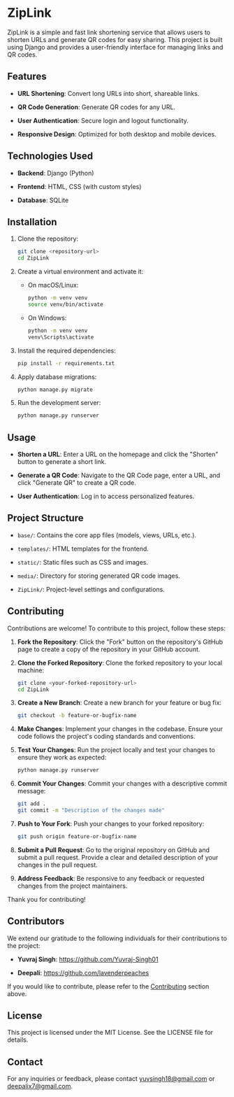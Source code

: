 # ZipLink

ZipLink is a simple and fast link shortening service that allows users to shorten URLs and generate QR codes for easy sharing. This project is built using Django and provides a user-friendly interface for managing links and QR codes.

## Features

-   **URL Shortening**: Convert long URLs into short, shareable links.

-   **QR Code Generation**: Generate QR codes for any URL.

-   **User Authentication**: Secure login and logout functionality.

-   **Responsive Design**: Optimized for both desktop and mobile devices.

## Technologies Used

-   **Backend**: Django (Python)

-   **Frontend**: HTML, CSS (with custom styles)

-   **Database**: SQLite

## Installation

1. Clone the repository:

    ```bash
    git clone <repository-url>
    cd ZipLink
    ```

2. Create a virtual environment and activate it:

    - On macOS/Linux:
        ```bash
        python -m venv venv
        source venv/bin/activate
        ```
    - On Windows:
        ```cmd
        python -m venv venv
        venv\Scripts\activate
        ```

3. Install the required dependencies:

    ```bash
    pip install -r requirements.txt
    ```

4. Apply database migrations:

    ```bash
    python manage.py migrate
    ```

5. Run the development server:

    ```bash
    python manage.py runserver
    ```

## Usage

-   **Shorten a URL**: Enter a URL on the homepage and click the "Shorten" button to generate a short link.

-   **Generate a QR Code**: Navigate to the QR Code page, enter a URL, and click "Generate QR" to create a QR code.

-   **User Authentication**: Log in to access personalized features.

## Project Structure

-   `base/`: Contains the core app files (models, views, URLs, etc.).

-   `templates/`: HTML templates for the frontend.

-   `static/`: Static files such as CSS and images.

-   `media/`: Directory for storing generated QR code images.

-   `ZipLink/`: Project-level settings and configurations.

## Contributing

Contributions are welcome! To contribute to this project, follow these steps:

1. **Fork the Repository**: Click the "Fork" button on the repository's GitHub page to create a copy of the repository in your GitHub account.

2. **Clone the Forked Repository**: Clone the forked repository to your local machine:

    ```bash
    git clone <your-forked-repository-url>
    cd ZipLink
    ```

3. **Create a New Branch**: Create a new branch for your feature or bug fix:

    ```bash
    git checkout -b feature-or-bugfix-name
    ```

4. **Make Changes**: Implement your changes in the codebase. Ensure your code follows the project's coding standards and conventions.

5. **Test Your Changes**: Run the project locally and test your changes to ensure they work as expected:

    ```bash
    python manage.py runserver
    ```

6. **Commit Your Changes**: Commit your changes with a descriptive commit message:

    ```bash
    git add .
    git commit -m "Description of the changes made"
    ```

7. **Push to Your Fork**: Push your changes to your forked repository:

    ```bash
    git push origin feature-or-bugfix-name
    ```

8. **Submit a Pull Request**: Go to the original repository on GitHub and submit a pull request. Provide a clear and detailed description of your changes in the pull request.

9. **Address Feedback**: Be responsive to any feedback or requested changes from the project maintainers.

Thank you for contributing!

## Contributors

We extend our gratitude to the following individuals for their contributions to the project:

-   **Yuvraj Singh**: https://github.com/Yuvraj-Singh01

-   **Deepali**: https://github.com/lavenderpeaches

If you would like to contribute, please refer to the [Contributing](#contributing) section above.

## License

This project is licensed under the MIT License. See the LICENSE file for details.

## Contact

For any inquiries or feedback, please contact yuvsingh18@gmail.com or deepalix7@gmail.com.